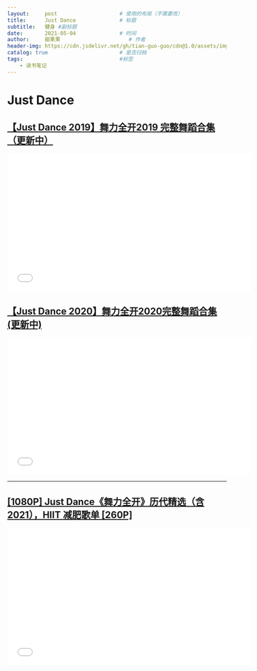 ```yaml
---
layout:     post                    # 使用的布局（不需要改）
title:      Just Dance              # 标题 
subtitle:   健身 #副标题
date:       2021-05-04              # 时间
author:     甜果果                      # 作者
header-img: https://cdn.jsdelivr.net/gh/tian-guo-guo/cdn@1.0/assets/img/post-bg-swift2.jpg    #这篇文章标题背景图片
catalog: true                       # 是否归档
tags:                               #标签   
    - 读书笔记
---
```


# Just Dance

## [【Just Dance 2019】舞力全开2019 完整舞蹈合集 （更新中）](https://www.bilibili.com/video/BV1Wt411R7tR?from=search&seid=6690401940121015602)

<iframe  width="560" height="315" src="//player.bilibili.com/player.html?aid=34346076&bvid=BV1Wt411R7tR&cid=125364623&page=1" scrolling="no" border="0" frameborder="no" framespacing="0" allowfullscreen="true"> </iframe>





## [【Just Dance 2020】舞力全开2020完整舞蹈合集(更新中)](https://www.bilibili.com/video/BV13E411t7Tw?from=search&seid=6690401940121015602)

<iframe  width="560" height="315" src="//player.bilibili.com/player.html?aid=74216615&bvid=BV13E411t7Tw&cid=137208717&page=1" scrolling="no" border="0" frameborder="no" framespacing="0" allowfullscreen="true"> </iframe>




****
## [[1080P] Just Dance《舞力全开》历代精选（含2021），HIIT 减肥歌单 [260P]](https://www.bilibili.com/video/BV1DJ411G7Cq?from=search&seid=6690401940121015602)

<iframe  width="560" height="315" src="//player.bilibili.com/player.html?aid=82736199&bvid=BV1DJ411G7Cq&cid=307534451&page=1" scrolling="no" border="0" frameborder="no" framespacing="0" allowfullscreen="true"> </iframe>